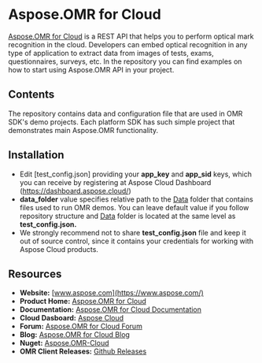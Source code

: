 # Aspose.OMR for Cloud

[Aspose.OMR for Cloud](https://products.aspose.cloud/omr/cloud) is a REST API that helps you to perform optical mark recognition in the cloud.
Developers can embed optical recognition in any type of application to extract data from images of tests, exams, questionnaires, surveys, etc. In the repository you can find examples on how to start using Aspose.OMR API in your project. 



## Contents

The repository contains data and configuration file that are used in OMR SDK's demo projects. Each platform SDK has such simple project that demonstrates main Aspose.OMR functionality.

## Installation
- Edit [test_config.json] providing your **app_key** and **app_sid** keys, which you can receive by registering at Aspose Cloud Dashboard (https://dashboard.aspose.cloud/) 
- **data_folder** value specifies relative path to the [Data](https://github.com/aspose-omr-cloud/aspose-omr-cloud-demo-data/tree/master/Data "Data") folder that contains files used to run OMR demos. You can leave default value if you follow repository structure and [Data](https://github.com/aspose-omr-cloud/aspose-omr-cloud-demo-data/tree/master/Data "Data") folder is located at the same level as **test_config.json.**
- We strongly recommend not to share **test_config.json** file and keep it out of source control, since it contains your credentials for working with Aspose Cloud products.

## Resources

+ **Website:** [www.aspose.com](https://www.aspose.com/)
+ **Product Home:** [Aspose.OMR for Cloud](https://products.aspose.cloud/omr/cloud)
+ **Documentation:** [Aspose.OMR for Cloud Documentation](https://docs.aspose.cloud/display/omrcloud/Home)
+ **Cloud Dasboard:** [Aspose Cloud](https://dashboard.aspose.cloud/)
+ **Forum:** [Aspose.OMR for Cloud Forum](https://forum.aspose.cloud/c/omr)
+ **Blog:** [Aspose.OMR for Cloud Blog](https://blog.aspose.cloud/category/aspose-products/aspose.omr-product-family/)
+ **Nuget:** [Aspose.OMR-Cloud](https://www.nuget.org/packages/Aspose.OMR-Cloud/)
+ **OMR Client Releases:** [Github Releases](https://github.com/aspose-omr-cloud/aspose-omr-cloud-dotnet/releases)

